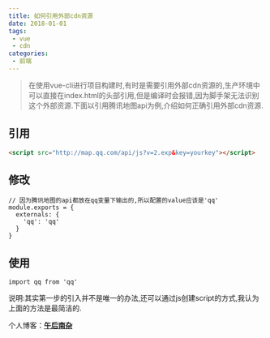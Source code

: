 ```yaml
---
title: 如何引用外部cdn资源  
date: 2018-01-01
tags:
 - vue
 - cdn          
categories: 
 - 前端
---
```


> 在使用vue-cli进行项目构建时,有时是需要引用外部cdn资源的,生产环境中可以直接在index.html的头部引用,但是编译时会报错,因为脚手架无法识别这个外部资源.下面以引用腾讯地图api为例,介绍如何正确引用外部cdn资源.

<!-- more -->

## 引用

```html
<script src="http://map.qq.com/api/js?v=2.exp&key=yourkey"></script>
```
## 修改

```ecmascript
// 因为腾讯地图的api都放在qq变量下输出的,所以配置的value应该是'qq'
module.exports = {
  externals: {
    'qq': 'qq'
  }
}
```
## 使用

```ecmascript 6
import qq from 'qq'
```

说明:其实第一步的引入并不是唯一的办法,还可以通过js创建script的方式,我认为上面的方法是最简洁的.   

个人博客：[**午后南杂**](http://recoluan.gitlab.io) 
